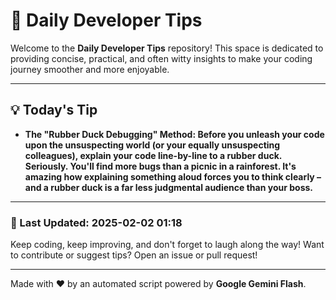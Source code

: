 
# 🌟 Daily Developer Tips

Welcome to the **Daily Developer Tips** repository! This space is dedicated to providing concise, practical, and often witty insights to make your coding journey smoother and more enjoyable.

---

## 💡 Today's Tip

- **The "Rubber Duck Debugging" Method:  Before you unleash your code upon the unsuspecting world (or your equally unsuspecting colleagues), explain your code line-by-line to a rubber duck.  Seriously.  You'll find more bugs than a picnic in a rainforest.  It's amazing how explaining something aloud forces you to think clearly – and a rubber duck is a far less judgmental audience than your boss.**

---

### 📅 Last Updated: 2025-02-02 01:18

Keep coding, keep improving, and don't forget to laugh along the way! Want to contribute or suggest tips? Open an issue or pull request!

---

Made with ❤️ by an automated script powered by **Google Gemini Flash**.
